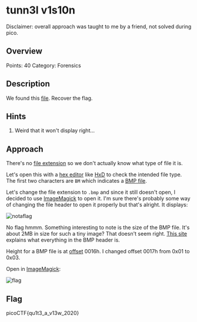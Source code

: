 # tunn3l v1s10n

Disclaimer: overall approach was taught to me by a friend, not solved during pico.

## Overview

Points: 40
Category: Forensics

## Description

We found this [file](./tunn3l_v1s10n). Recover the flag.

## Hints

1. Weird that it won't display right...

## Approach

There's no [file extension](https://en.wikipedia.org/wiki/Filename_extension) so we don't actually know what type of file it is.

Let's open this with a [hex editor](https://en.wikipedia.org/wiki/Hex_editor) like [HxD](https://mh-nexus.de/en/hxd/) to check the intended file type. The first two characters are `BM` which indicates a [BMP file](https://fileinfo.com/extension/bmp).

Let's change the file extension to `.bmp` and since it still doesn't open, I decided to use [ImageMagick](https://imagemagick.org/index.php) to open it. I'm sure there's probably some way of changing the file header to open it properly but that's alright. It displays:

![notaflag](./notaflag.png)

No flag hmmm. Something interesting to note is the size of the BMP file. It's about 2MB in size for such a tiny image? That doesn't seem right. [This site](http://www.ece.ualberta.ca/~elliott/ee552/studentAppNotes/2003_w/misc/bmp_file_format/bmp_file_format.htm) explains what everything in the BMP header is.

Height for a BMP file is at [offset](http://www.novell.com/documentation/ndsv8/usnds/c1help/novell_common/hexeditor.html) 0016h. I changed offset 0017h from 0x01 to 0x03.

Open in [ImageMagick](https://imagemagick.org/index.php):

![flag](./flag.png)

## Flag

picoCTF{qu1t3_a_v13w_2020}
